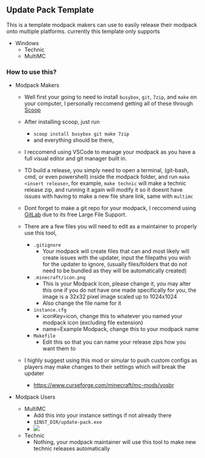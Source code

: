 ## Update Pack Template
This is a template modpack makers can use to easily release their modpack onto multiple platforms.
currently this template only supports 
- Windows
	- Technic
	- MultiMC

### How to use this?
- Modpack Makers
	- Well first your going to need to install `busybox`, `git`, `7zip`, and `make` on your computer, I personally reccomend getting all of these through [Scoop](https://scoop.sh/)
	- After installing scoop, just run
		- `scoop install busybox git make 7zip`
		- and everything should be there, 
	- I reccomend using VSCode to manage your modpack as you have a full visual editor and git manager built in.
	- TO build a release, you simply need to open a terminal, (git-bash, cmd, or even powershell) inside the modpack folder, and run `make <insert release>`, for example, `make technic` will make a technic release zip, and running it again will modify it so it doesnt have issues with having to make a new file share link, same with `multimc`

	- Dont forget to make a git repo for your modpack, I reccomend using [GitLab](https://gitlab.com) due to its free Large File Support.

	- There are a few files you will need to edit as a maintainer to properly use this tool, 
		- `.gitignore`
			- Your modpack will create files that can and most likely will create issues with the updater, input the filepaths you wish for the updater to ignore, (usually files/folders that do not need to be bundled as they will be automatically created)
		- `.minecraft/icon.png`
			- This is your Modpack Icon, please change it, you may alter this one if you do not have one made specifically for you, the image is a 32x32 pixel image scaled up to 1024x1024
			- Also change the file name for it
		- `instance.cfg`
			- iconKey=icon, change this to whatever you named your modpack icon (excluding file extension)
			- name=Example Modpack, change this to your modpack name
		- `Makefile`
			- Edit this so that you can name your release zips how you want them to


	- I highly suggest using this mod or simular to push custom configs as players may make changes to their settings which *will* break the updater
		- https://www.curseforge.com/minecraft/mc-mods/yosbr

- Modpack Users
	- MultiMC
		- Add this into your instance settings if not already there
		- `$INST_DIR/update-pack.exe`
		- ![](https://i.imgur.com/wjBuHYG.png)
	- Technic
		- Nothing, your modpack maintainer will use this tool to make new technic releases automatically
